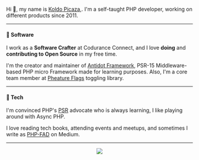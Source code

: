 Hi 👋, my name is [Koldo Picaza](https://github.com/sponsors/kpicaza),. I'm a self-taught PHP developer, working on different products since 2011.

---

#### 💾 Software

I work as a **Software Crafter** at Codurance Connect, and I love **doing** and **contributing to Open Source** in my free time.

I'm the creator and maintainer of [Antidot Framework](https://github.com/antidot-framework), PSR-15 Middleware-based PHP micro Framework made for learning purposes. Also, I'm a core team member at [Pheature Flags](https://github.com/pheature-flags) toggling library.

---

#### 🔌 Tech

I'm convinced PHP's [PSR](https://www.php-fig.org/) advocate who is always learning, I like playing around with Async PHP.

I love reading tech books, attending events and meetups, and sometimes I write as [PHP-FAD](https://medium.com/php-fad) on Medium.

---

<div style="text-align:center">
  <a href="https://github.com/anuraghazra/github-readme-stats">
    <img align="center" src="https://github-readme-stats.vercel.app/api?username=kpicaza&show_icons=true" />
  </a>  
</div>
